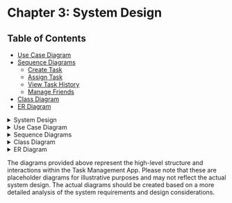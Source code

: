 # Chapter 3: System Design
## Table of Contents
- [Use Case Diagram](#use-case-diagram)
- [Sequence Diagrams](#sequence-diagrams)
  - [Create Task](#create-task)
  - [Assign Task](#assign-task)
  - [View Task History](#view-task-history)
  - [Manage Friends](#manage-friends)
- [Class Diagram](#class-diagram)
- [ER Diagram](#er-diagram)

<details>
<summary>System Design</summary>

The system design phase outlines the architecture and structure of the Task Management App. This includes the representation of different components, their interactions, and how data flows within the system.
</details>



<details>
<summary id="use-case-diagram">Use Case Diagram</summary>

diagram here
</details>

<details>
<summary id="sequence-diagrams">Sequence Diagrams</summary>

<details>
<summary id="create-task">Create Task</summary>

diagram here
</details>

<details>
<summary id="assign-task">Assign Task</summary>

diagram here
</details>

<details>
<summary id="view-task-history">View Task History</summary>

diagram here
</details>

<details>
<summary id="manage-friends">Manage Friends</summary>

diagram here
</details>

</details>

<details>
<summary id="class-diagram">Class Diagram</summary>

diagram here
</details>

<details>
<summary id="er-diagram">ER Diagram</summary>

diagram here
</details>

The diagrams provided above represent the high-level structure and interactions within the Task Management App. Please note that these are placeholder diagrams for illustrative purposes and may not reflect the actual system design. The actual diagrams should be created based on a more detailed analysis of the system requirements and design considerations.
